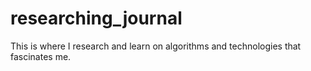 # researching_journal
This is where I research and learn on algorithms and technologies that fascinates me.
